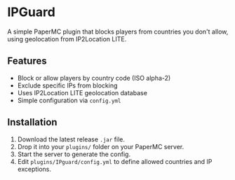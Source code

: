 # IPGuard

A simple PaperMC plugin that blocks players from countries you don't allow, using geolocation from IP2Location LITE.

## Features

- Block or allow players by country code (ISO alpha-2)
- Exclude specific IPs from blocking
- Uses IP2Location LITE geolocation database
- Simple configuration via `config.yml`

## Installation

1. Download the latest release `.jar` file.
2. Drop it into your `plugins/` folder on your PaperMC server.
3. Start the server to generate the config.
4. Edit `plugins/IPguard/config.yml` to define allowed countries and IP exceptions.
